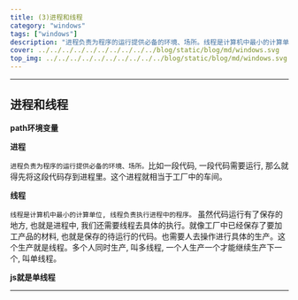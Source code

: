 ```yaml
---
title: (3)进程和线程
category: "windows"
tags: ["windows"]
description: "进程负责为程序的运行提供必备的环境、场所。线程是计算机中最小的计算单位, 线程负责执行进程中的程序。"
cover: ../../../../../../../../../../blog/static/blog/md/windows.svg
top_img: ../../../../../../../../../../blog/static/blog/md/windows.svg
---
```


***

## 进程和线程

**path环境变量**

**进程**

`进程负责为程序的运行提供必备的环境、场所。`比如一段代码, 一段代码需要运行, 那么就得先将这段代码存到进程里。这个进程就相当于工厂中的车间。

**线程**

`线程是计算机中最小的计算单位, 线程负责执行进程中的程序。`
虽然代码运行有了保存的地方, 也就是进程中, 我们还需要线程去具体的执行。就像工厂中已经保存了要加工产品的材料, 也就是保存的待运行的代码。也需要人去操作进行具体的生产。这个生产就是线程。多个人同时生产, 叫多线程, 一个人生产一个才能继续生产下一个, 叫单线程。

**js就是单线程**

***
